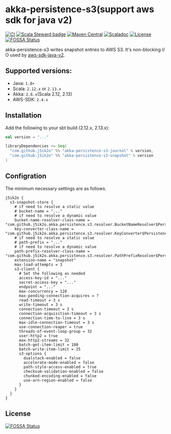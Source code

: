 # akka-persistence-s3(support aws sdk for java v2)

[![CI](https://github.com/j5ik2o/akka-persistence-s3/workflows/CI/badge.svg)](https://github.com/j5ik2o/akka-persistence-s3/actions?query=workflow%3ACI)
[![Scala Steward badge](https://img.shields.io/badge/Scala_Steward-helping-blue.svg?style=flat&logo=data:image/png;base64,iVBORw0KGgoAAAANSUhEUgAAAA4AAAAQCAMAAAARSr4IAAAAVFBMVEUAAACHjojlOy5NWlrKzcYRKjGFjIbp293YycuLa3pYY2LSqql4f3pCUFTgSjNodYRmcXUsPD/NTTbjRS+2jomhgnzNc223cGvZS0HaSD0XLjbaSjElhIr+AAAAAXRSTlMAQObYZgAAAHlJREFUCNdNyosOwyAIhWHAQS1Vt7a77/3fcxxdmv0xwmckutAR1nkm4ggbyEcg/wWmlGLDAA3oL50xi6fk5ffZ3E2E3QfZDCcCN2YtbEWZt+Drc6u6rlqv7Uk0LdKqqr5rk2UCRXOk0vmQKGfc94nOJyQjouF9H/wCc9gECEYfONoAAAAASUVORK5CYII=)](https://scala-steward.org)
[![Maven Central](https://maven-badges.herokuapp.com/maven-central/com.github.j5ik2o/akka-persistence-s3_2.12/badge.svg)](https://maven-badges.herokuapp.com/maven-central/com.github.j5ik2o/akka-persistence-s3_2.12)
[![Scaladoc](http://javadoc-badge.appspot.com/com.github.j5ik2o/akka-persistence-s3_2.12.svg?label=scaladoc)](http://javadoc-badge.appspot.com/com.github.j5ik2o/akka-persistence-s3_2.12/com/github/j5ik2o/akka/persistence/s3/index.html?javadocio=true)
[![License](https://img.shields.io/badge/License-Apache%202.0-blue.svg)](https://opensource.org/licenses/Apache-2.0)
[![FOSSA Status](https://app.fossa.com/api/projects/git%2Bgithub.com%2Fj5ik2o%2Fakka-persistence-s3.svg?type=shield)](https://app.fossa.com/projects/git%2Bgithub.com%2Fj5ik2o%2Fakka-persistence-s3?ref=badge_shield)

akka-persistence-s3 writes snapshot entries to AWS S3. It's non-blocking I/ O used by [aws-sdk-java-v2](https://github.com/aws/aws-sdk-java-v2).

## Supported versions:

- Java: `1.8+`
- Scala: `2.12.x` or `2.13.x` 
- Akka: `2.6.x`(Scala 2.12, 2.13)
- AWS-SDK: `2.4.x`

## Installation

Add the following to your sbt build (2.12.x, 2.13.x):

```scala
val version = "..."

libraryDependencies += Seq(
  "com.github.j5ik2o" %% "akka-persistence-s3-journal" % version,
  "com.github.j5ik2o" %% "akka-persistence-s3-snapshot" % version
)
```

## Configration

The minimum necessary settings are as follows.

```
j5ik2o {
  s3-snapshot-store {
    # if need to resolve a static value
    # bucket-name = "..."
    # if need to resolve a dynamic value
    bucket-name-resolver-class-name = "com.github.j5ik2o.akka.persistence.s3.resolver.BucketNameResolver$PersistenceId"
    key-converter-class-name = "com.github.j5ik2o.akka.persistence.s3.resolver.KeyConverter$PersistenceId"
    # if need to resolve a static value
    # path-prefix = "..."
    # if need to resolve a dynamic value
    path-prefix-resolver-class-name = "com.github.j5ik2o.akka.persistence.s3.resolver.PathPrefixResolver$PersistenceId"
    extension-name = "snapshot"
    max-load-attempts = 3
    s3-client {
      # Set the following as needed
      access-key-id = "..."
      secret-access-key = "..."
      endpoint = "..."
      max-concurrency = 128
      max-pending-connection-acquires = ?
      read-timeout = 3 s
      write-timeout = 3 s
      connection-timeout = 3 s
      connection-acquisition-timeout = 3 s
      connection-time-to-live = 3 s
      max-idle-connection-timeout = 3 s
      use-connection-reaper = true
      threads-of-event-loop-group = 32
      user-http2 = true
      max-http2-streams = 32
      batch-get-item-limit = 100
      batch-write-item-limit = 25
      s3-options {
        dualstack-enabled = false
        accelerate-mode-enabled = false
        path-style-access-enabled = true
        checksum-validation-enabled = false
        chunked-encoding-enabled = false
        use-arn-region-enabled = false
      }
    }
  }
}
```


## License
[![FOSSA Status](https://app.fossa.com/api/projects/git%2Bgithub.com%2Fj5ik2o%2Fakka-persistence-s3.svg?type=large)](https://app.fossa.com/projects/git%2Bgithub.com%2Fj5ik2o%2Fakka-persistence-s3?ref=badge_large)

